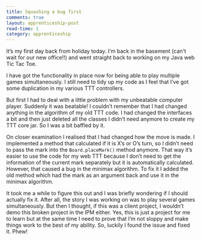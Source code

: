 ```yaml
---
title: Squashing a bug first
comments: true
layout: apprenticeship-post
read-time: 1
category: apprenticeship
---
```


It’s my first day back from holiday today. I'm back in the basement (can't wait for our new office!!) and went straight back to working on my Java web Tic Tac Toe.

<!--break-->

I have got the functionality in place now for being able to play multiple games simultaneously. I still need to tidy up my code as I feel that I’ve got some duplication in my various TTT controllers.

But first I had to deal with a little problem with my unbeatable computer player. Suddenly it was beatable! I couldn’t remember that I had changed anything in the algorithm of my old TTT code. I had changed the interfaces a bit and then just deleted all the classes I didn’t need anymore to create my TTT core jar. So I was a bit baffled by it.

On closer examination I realised that I had changed how the move is made. I implemented a method that calculated if it is X’s or O’s turn, so I didn’t need to pass the mark into the `Board.placeMark()` method anymore. That way it’s easier to use the code for my web TTT because I don’t need to get the information of the current mark separately but it is automatically calculated. However, that caused a bug in the minimax algorithm. To fix it I added the old method which had the mark as an argument back and use it in the minimax algorithm.

It took me a while to figure this out and I was briefly wondering if I should actually fix it. After all, the story I was working on was to play several games simultaneously. But then I thought, if this was a client project, I wouldn’t demo this broken project in the IPM either. Yes, this is just a project for me to learn but at the same time I need to prove that I’m not sloppy and make things work to the best of my ability. So, luckily I found the issue and fixed it. Phew!